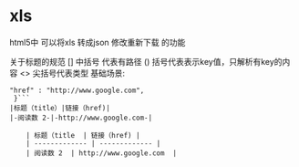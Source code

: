 # xls
html5中 可以将xls 转成json 修改重新下载 的功能

关于标题的规范
[] 中括号 代表有路径
() 括号代表表示key值，只解析有key的内容
<> 尖括号代表类型 
基础场景:
```{"title" : "阅读数 22", 
"href" : "http://www.google.com", 
 }```
|标题（title）|链接（href)|
|-阅读数 2-|-http://www.google.com-|

    | 标题（title  | 链接（href) |
    | ------------- | ------------- |
    | 阅读数 2  | http://www.google.com  |

